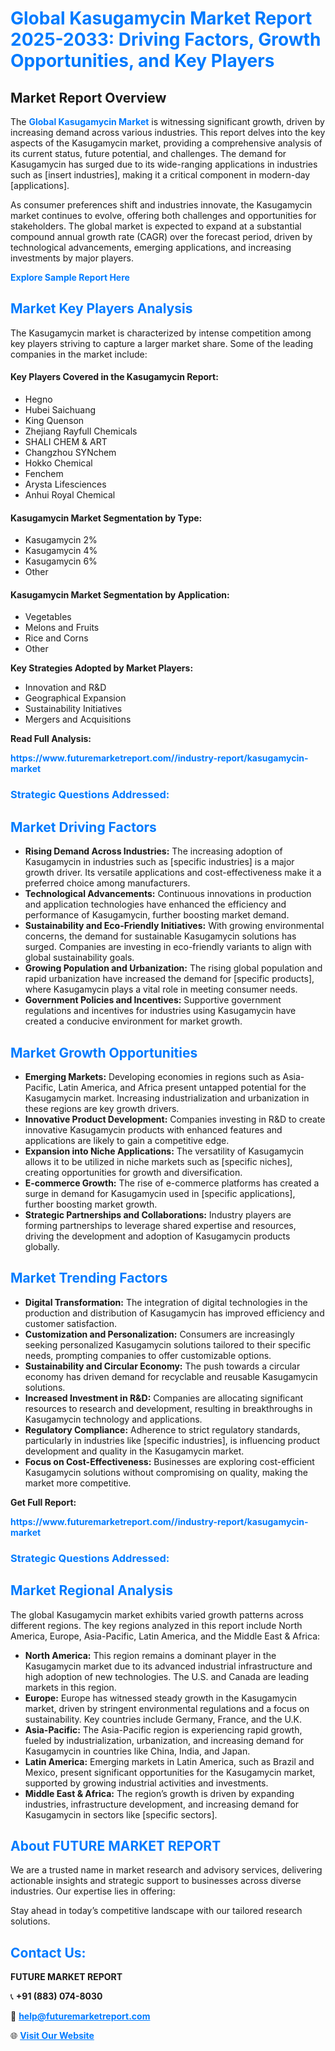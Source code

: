 <h1 style="color: #007BFF;">Global Kasugamycin Market Report 2025-2033: Driving Factors, Growth Opportunities, and Key Players</h1>

<section id="overview">
<h2>Market Report Overview</h2>
<p>The <a href="https://www.futuremarketreport.com//industry-report/kasugamycin-market" style="color: #007BFF; text-decoration: none;"><strong>Global Kasugamycin Market</strong></a> is witnessing significant growth, driven by increasing demand across various industries. This report delves into the key aspects of the Kasugamycin market, providing a comprehensive analysis of its current status, future potential, and challenges. The demand for Kasugamycin has surged due to its wide-ranging applications in industries such as [insert industries], making it a critical component in modern-day [applications].</p>
<p>As consumer preferences shift and industries innovate, the Kasugamycin market continues to evolve, offering both challenges and opportunities for stakeholders. The global market is expected to expand at a substantial compound annual growth rate (CAGR) over the forecast period, driven by technological advancements, emerging applications, and increasing investments by major players.</p>
</section>

<section id="overview">
<p><a href="https://www.futuremarketreport.com//request-sample/reportId=90292" style="color: #007BFF; text-decoration: none;"><strong>Explore Sample Report Here</strong></a></p>
</section>

<section id="key-players">
<h2 style="color: #007BFF;">Market Key Players Analysis</h2>
<p>The Kasugamycin market is characterized by intense competition among key players striving to capture a larger market share. Some of the leading companies in the market include:</p>
<h4>Key Players Covered in the Kasugamycin Report:</h4>
<ul><li>Hegno</li><li>Hubei Saichuang</li><li>King Quenson</li><li>Zhejiang Rayfull Chemicals</li><li>SHALI CHEM &amp; ART</li><li>Changzhou SYNchem</li><li>Hokko Chemical</li><li>Fenchem</li><li>Arysta Lifesciences</li><li>Anhui Royal Chemical</li></ul>
<h4>Kasugamycin Market Segmentation by Type:</h4>
<ul><li>Kasugamycin 2%</li><li>Kasugamycin 4%</li><li>Kasugamycin 6%</li><li>Other</li></ul>

<h4>Kasugamycin Market Segmentation by Application:</h4>
<ul><li>Vegetables</li><li>Melons and Fruits</li><li>Rice and Corns</li><li>Other</li></ul>
<p><strong>Key Strategies Adopted by Market Players:</strong></p>
<ul>
<li>Innovation and R&D</li>
<li>Geographical Expansion</li>
<li>Sustainability Initiatives</li>
<li>Mergers and Acquisitions</li>
</ul>
</section>

<section>
<p><strong>Read Full Analysis: </strong></p><a href="https://www.futuremarketreport.com//industry-report/kasugamycin-market" style="color: #007BFF; text-decoration: none;"><strong>https://www.futuremarketreport.com//industry-report/kasugamycin-market</strong></a>
<h3 style="color: #007BFF;">Strategic Questions Addressed:</h3>
</section>

<section id="driving-factors">
<h2 style="color: #007BFF;">Market Driving Factors</h2>
<ul>
<li><strong>Rising Demand Across Industries:</strong> The increasing adoption of Kasugamycin in industries such as [specific industries] is a major growth driver. Its versatile applications and cost-effectiveness make it a preferred choice among manufacturers.</li>
<li><strong>Technological Advancements:</strong> Continuous innovations in production and application technologies have enhanced the efficiency and performance of Kasugamycin, further boosting market demand.</li>
<li><strong>Sustainability and Eco-Friendly Initiatives:</strong> With growing environmental concerns, the demand for sustainable Kasugamycin solutions has surged. Companies are investing in eco-friendly variants to align with global sustainability goals.</li>
<li><strong>Growing Population and Urbanization:</strong> The rising global population and rapid urbanization have increased the demand for [specific products], where Kasugamycin plays a vital role in meeting consumer needs.</li>
<li><strong>Government Policies and Incentives:</strong> Supportive government regulations and incentives for industries using Kasugamycin have created a conducive environment for market growth.</li>
</ul>
</section>

<section id="growth-opportunities">
<h2 style="color: #007BFF;">Market Growth Opportunities</h2>
<ul>
<li><strong>Emerging Markets:</strong> Developing economies in regions such as Asia-Pacific, Latin America, and Africa present untapped potential for the Kasugamycin market. Increasing industrialization and urbanization in these regions are key growth drivers.</li>
<li><strong>Innovative Product Development:</strong> Companies investing in R&D to create innovative Kasugamycin products with enhanced features and applications are likely to gain a competitive edge.</li>
<li><strong>Expansion into Niche Applications:</strong> The versatility of Kasugamycin allows it to be utilized in niche markets such as [specific niches], creating opportunities for growth and diversification.</li>
<li><strong>E-commerce Growth:</strong> The rise of e-commerce platforms has created a surge in demand for Kasugamycin used in [specific applications], further boosting market growth.</li>
<li><strong>Strategic Partnerships and Collaborations:</strong> Industry players are forming partnerships to leverage shared expertise and resources, driving the development and adoption of Kasugamycin products globally.</li>
</ul>
</section>

<section id="trending-factors">
<h2 style="color: #007BFF;">Market Trending Factors</h2>
<ul>
<li><strong>Digital Transformation:</strong> The integration of digital technologies in the production and distribution of Kasugamycin has improved efficiency and customer satisfaction.</li>
<li><strong>Customization and Personalization:</strong> Consumers are increasingly seeking personalized Kasugamycin solutions tailored to their specific needs, prompting companies to offer customizable options.</li>
<li><strong>Sustainability and Circular Economy:</strong> The push towards a circular economy has driven demand for recyclable and reusable Kasugamycin solutions.</li>
<li><strong>Increased Investment in R&D:</strong> Companies are allocating significant resources to research and development, resulting in breakthroughs in Kasugamycin technology and applications.</li>
<li><strong>Regulatory Compliance:</strong> Adherence to strict regulatory standards, particularly in industries like [specific industries], is influencing product development and quality in the Kasugamycin market.</li>
<li><strong>Focus on Cost-Effectiveness:</strong> Businesses are exploring cost-efficient Kasugamycin solutions without compromising on quality, making the market more competitive.</li>
</ul>
</section>

<section>
<p><strong>Get Full Report: </strong></p><a href="https://www.futuremarketreport.com//industry-report/kasugamycin-market" style="color: #007BFF; text-decoration: none;"><strong>https://www.futuremarketreport.com//industry-report/kasugamycin-market</strong></a>
<h3 style="color: #007BFF;">Strategic Questions Addressed:</h3>
</section>


<section id="regional-analysis">
<h2 style="color: #007BFF;">Market Regional Analysis</h2>
<p>The global Kasugamycin market exhibits varied growth patterns across different regions. The key regions analyzed in this report include North America, Europe, Asia-Pacific, Latin America, and the Middle East & Africa:</p>
<ul>
<li><strong>North America:</strong> This region remains a dominant player in the Kasugamycin market due to its advanced industrial infrastructure and high adoption of new technologies. The U.S. and Canada are leading markets in this region.</li>
<li><strong>Europe:</strong> Europe has witnessed steady growth in the Kasugamycin market, driven by stringent environmental regulations and a focus on sustainability. Key countries include Germany, France, and the U.K.</li>
<li><strong>Asia-Pacific:</strong> The Asia-Pacific region is experiencing rapid growth, fueled by industrialization, urbanization, and increasing demand for Kasugamycin in countries like China, India, and Japan.</li>
<li><strong>Latin America:</strong> Emerging markets in Latin America, such as Brazil and Mexico, present significant opportunities for the Kasugamycin market, supported by growing industrial activities and investments.</li>
<li><strong>Middle East & Africa:</strong> The region’s growth is driven by expanding industries, infrastructure development, and increasing demand for Kasugamycin in sectors like [specific sectors].</li>
</ul>
</section>

<footer>
<h2 style="color: #007BFF;">About FUTURE MARKET REPORT</h2>
<p>We are a trusted name in market research and advisory services, delivering actionable insights and strategic support to businesses across diverse industries. Our expertise lies in offering:</p>

<p>Stay ahead in today’s competitive landscape with our tailored research solutions.</p>

<h2 style="color: #007BFF;">Contact Us:</h2>
<p><strong>FUTURE MARKET REPORT</strong></p>
<p>📞 <strong>+91 (883) 074-8030</strong></p>
<p>📧 <strong><a href="mailto:help@futuremarketreport.com" style="color: #007BFF;">help@futuremarketreport.com</a></strong></p>
<p>🌐 <strong><a href="https://www.futuremarketreport.com/" style="color: #007BFF;">Visit Our Website</a></strong></p>
</footer>